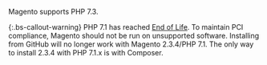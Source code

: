 Magento supports PHP 7.3.

{:.bs-callout-warning}
PHP 7.1 has reached [End of Life](https://www.php.net/supported-versions.php). To maintain PCI compliance, Magento should not be run on unsupported software.
Installing from GitHub will no longer work with Magento 2.3.4/PHP 7.1.
The only way to install 2.3.4 with PHP 7.1.x is with Composer.